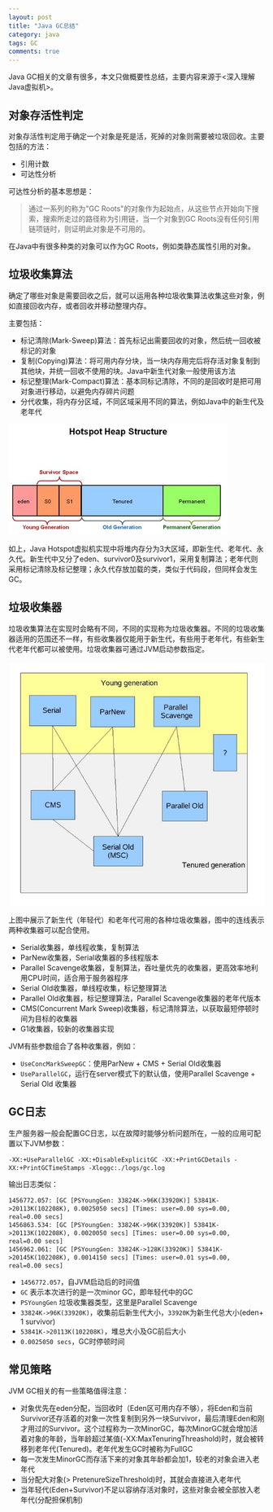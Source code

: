 ```yaml
---
layout: post
title: "Java GC总结"
category: java
tags: GC
comments: true
---
```


Java GC相关的文章有很多，本文只做概要性总结，主要内容来源于<深入理解Java虚拟机>。

## 对象存活性判定

对象存活性判定用于确定一个对象是死是活，死掉的对象则需要被垃圾回收。主要包括的方法：

* 引用计数
* 可达性分析

可达性分析的基本思想是：

> 通过一系列的称为"GC Roots"的对象作为起始点，从这些节点开始向下搜索，搜索所走过的路径称为引用链，当一个对象到GC Roots没有任何引用链项链时，则证明此对象是不可用的。

在Java中有很多种类的对象可以作为GC Roots，例如类静态属性引用的对象。

## 垃圾收集算法

确定了哪些对象是需要回收之后，就可以运用各种垃圾收集算法收集这些对象，例如直接回收内存，或者回收并移动整理内存。

主要包括：

* 标记清除(Mark-Sweep)算法：首先标记出需要回收的对象，然后统一回收被标记的对象
* 复制(Copying)算法：将可用内存分块，当一块内存用完后将存活对象复制到其他块，并统一回收不使用的块。Java中新生代对象一般使用该方法
* 标记整理(Mark-Compact)算法：基本同标记清除，不同的是回收时是把可用对象进行移动，以避免内存碎片问题
* 分代收集，将内存分区域，不同区域采用不同的算法，例如Java中的新生代及老年代
<!-- more -->
![](/assets/res/heap-structure.png)

如上，Java Hotspot虚拟机实现中将堆内存分为3大区域，即新生代、老年代、永久代。新生代中又分了eden、survivor0及survivor1，采用复制算法；老年代则采用标记清除及标记整理；永久代存放加载的类，类似于代码段，但同样会发生GC。

## 垃圾收集器

垃圾收集算法在实现时会略有不同，不同的实现称为垃圾收集器。不同的垃圾收集器适用的范围还不一样，有些收集器仅能用于新生代，有些用于老年代，有些新生代老年代都可以被使用。垃圾收集器可通过JVM启动参数指定。

![](/assets/res/hotspot-gc-collectors.png)

上图中展示了新生代（年轻代）和老年代可用的各种垃圾收集器，图中的连线表示两种收集器可以配合使用。

* Serial收集器，单线程收集，复制算法
* ParNew收集器，Serial收集器的多线程版本
* Parallel Scavenge收集器，复制算法，吞吐量优先的收集器，更高效率地利用CPU时间，适合用于服务器程序
* Serial Old收集器，单线程收集，标记整理算法
* Parallel Old收集器，标记整理算法，Parallel Scavenge收集器的老年代版本
* CMS(Concurrent Mark Sweep)收集器，标记清除算法，以获取最短停顿时间为目标的收集器
* G1收集器，较新的收集器实现

JVM有些参数组合了各种收集器，例如：

* `UseConcMarkSweepGC`：使用ParNew + CMS + Serial Old收集器
* `UseParallelGC`，运行在server模式下的默认值，使用Parallel Scavenge + Serial Old 收集器

## GC日志

生产服务器一般会配置GC日志，以在故障时能够分析问题所在，一般的应用可配置以下JVM参数：

    -XX:+UseParallelGC -XX:+DisableExplicitGC -XX:+PrintGCDetails -XX:+PrintGCTimeStamps -Xloggc:./logs/gc.log 

输出日志类似：

    1456772.057: [GC [PSYoungGen: 33824K->96K(33920K)] 53841K->20113K(102208K), 0.0025050 secs] [Times: user=0.00 sys=0.00, real=0.00 secs]
    1456863.534: [GC [PSYoungGen: 33824K->96K(33920K)] 53841K->20113K(102208K), 0.0020050 secs] [Times: user=0.00 sys=0.00, real=0.00 secs]
    1456962.061: [GC [PSYoungGen: 33824K->128K(33920K)] 53841K->20145K(102208K), 0.0014150 secs] [Times: user=0.01 sys=0.00, real=0.00 secs]

* `1456772.057`，自JVM启动后的时间值
* `GC` 表示本次进行的是一次minor GC，即年轻代中的GC
* `PSYoungGen` 垃圾收集器类型，这里是Parallel Scavenge
* `33824K->96K(33920K)`，收集前后新生代大小，`33920K`为新生代总大小(eden+ 1 survivor)
* `53841K->20113K(102208K)`，堆总大小及GC前后大小
* `0.0025050 secs`，GC时停顿时间

## 常见策略

JVM GC相关的有一些策略值得注意：

* 对象优先在eden分配，当回收时（Eden区可用内存不够），将Eden和当前Survivor还存活着的对象一次性复制到另外一块Survivor，最后清理Eden和刚才用过的Survivor。这个过程称为一次MinorGC，每次MinorGC就会增加活着对象的年龄，当年龄超过某值(-XX:MaxTenuringThreashold)时，就会被转移到老年代(Tenured)。老年代发生GC时被称为FullGC
* 每一次发生MinorGC而存活下来的对象其年龄都会加1，较老的对象会进入老年代
* 当分配大对象(> PretenureSizeThreshold)时，其就会直接进入老年代
* 当年轻代(Eden+Survivor)不足以容纳存活对象时，这些对象会被全部放入老年代(分配担保机制)


